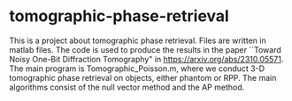 # tomographic-phase-retrieval
This is a project about tomographic phase retrieval.
Files are written in  matlab files.
The code is used to produce the results in the paper ``Toward Noisy One-Bit Diffraction Tomography"  in
https://arxiv.org/abs/2310.05571.
The main program is Tomographic_Poisson.m, where we conduct 3-D tomographic phase retrieval on  objects, either phantom or RPP.
The  main algorithms consist of the null vector method and the AP method.
